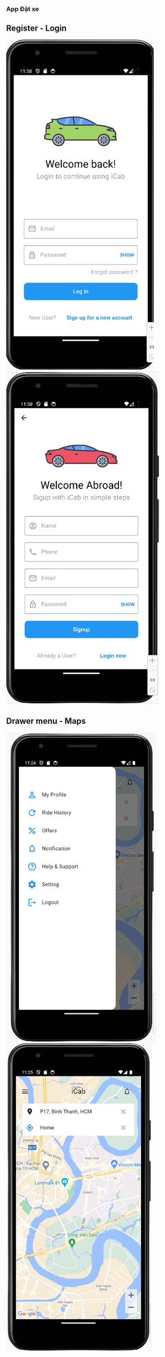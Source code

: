### App Đặt xe

## Register - Login
![img.png](img.png)
![img_1.png](img_1.png)

## Drawer menu - Maps
![img_2.png](img_2.png)
![img_3.png](img_3.png)
